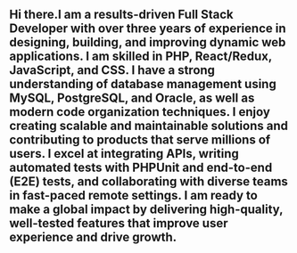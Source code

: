 ## Hi there.I am a results-driven Full Stack Developer with over three years of experience in designing, building, and improving dynamic web applications. I am skilled in PHP, React/Redux, JavaScript, and CSS. I have a strong understanding of database management using MySQL, PostgreSQL, and Oracle, as well as modern code organization techniques. I enjoy creating scalable and maintainable solutions and contributing to products that serve millions of users. I excel at integrating APIs, writing automated tests with PHPUnit and end-to-end (E2E) tests, and collaborating with diverse teams in fast-paced remote settings. I am ready to make a global impact by delivering high-quality, well-tested features that improve user experience and drive growth.

<!--
**mogirejacob/mogirejacob** is a ✨ _special_ ✨ repository because its `README.md` (this file) appears on your GitHub profile.

Here are some ideas to get you started:

- 🔭 I’m currently working on ...
- 🌱 I’m currently learning ...
- 👯 I’m looking to collaborate on ...
- 🤔 I’m looking for help with ...
- 💬 Ask me about ...
- 📫 How to reach me: ...
- 😄 Pronouns: ...
- ⚡ Fun fact: ...
-->
